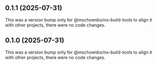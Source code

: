 ## 0.1.1 (2025-07-31)

This was a version bump only for @mschoenbo/nx-build-tools to align it with other projects, there were no code changes.

## 0.1.0 (2025-07-31)

This was a version bump only for @mschoenbo/nx-build-tools to align it with other projects, there were no code changes.